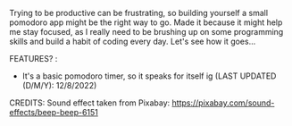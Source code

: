 Trying to be productive can be frustrating, so building yourself a small pomodoro app might be the right way to go. Made it because it might help me stay focused, as I really need to be brushing up on some programming skills and build a habit of coding every day. Let's see how it goes...

FEATURES? :
- It's a basic pomodoro timer, so it speaks for itself ig (LAST UPDATED (D/M/Y): 12/8/2022)

CREDITS: Sound effect taken from Pixabay: https://pixabay.com/sound-effects/beep-beep-6151
